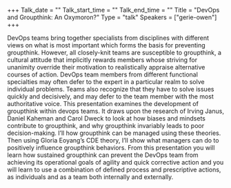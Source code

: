 +++
Talk_date = ""
Talk_start_time = ""
Talk_end_time = ""
Title = "DevOps and Groupthink: An Oxymoron?"
Type = "talk"
Speakers = ["gerie-owen"]
+++

DevOps teams bring together specialists from disciplines with different views on what is most important which forms the basis for preventing groupthink.  However, all closely-knit teams are susceptible to groupthink, a cultural attitude that implicitly rewards members whose striving for unanimity override their motivation to realistically appraise alternative courses of action.  DevOps team members from different functional specialties may often defer to the expert in a particular realm to solve individual problems.  Teams also recognize that they have to solve issues quickly and decisively, and may defer to the team member with the most authoritative voice. This presentation examines the development of groupthink within devops teams.  It draws upon the research of Irving Janus, Daniel Kaheman and Carol Dweck to look at how biases and mindsets contribute to groupthink, and why groupthink invariably leads to poor decision-making.  I’ll how groupthink can be managed using these theories.  Then using Gloria Eoyang’s CDE theory, I’ll show what managers can do to positively influence groupthink behaviors.  From this presentation you will learn how sustained groupthink can prevent the DevOps team from achieving its operational goals of agility and quick corrective action and you will learn to use a combination of defined process and prescriptive actions, as individuals and as a team both internally and externally.
